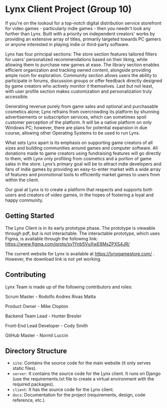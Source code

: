 # Lynx Client Project (Group 10)
If you're on the lookout for a top-notch digital distribution service storefront for video games - particularly indie games - then you needn't look any further than Lynx. Built with a priority on independent creators' works by providing an extensive array of titles, primarily targeted towards PC gamers or anyone interested in playing indie or third-party software. 

Lynx has four principal sections: The store section features tailored filters for users' personalized recommendations based on their liking, while allowing them to purchase new games at ease. The library section enables efficient organization and tracking owned content, alongside providing ample room for exploration. Community section allows users the ability to participate in forums, discussion groups or offer feedback directly designed by game creators who actively monitor it themselves. Last but not least, with user profile section makes customization and personalization truly accessible. 

Generating revenue purely from game sales and optional and purchasable cosmetics alone; Lynx refrains from overcrowding its platform by shunning advertisements or subscription services, which can sometimes spoil customer perception of the platform. It will be a native platform on only Windows PC; however, there are plans for potential expansion in due course, allowing other Operating Systems to be used to run Lynx. 

What sets Lynx apart is its emphasis on supporting game creators of all sizes and building communities around games and computer software. All donations made to game creators using fundraising features will go directly to them, with Lynx only profiting from cosmetics and a portion of game sales in the store. Lynx’s primary goal will be to attract indie developers and fans of indie games by providing an easy-to-enter market with a wide array of features and promotional tools to efficiently market games to users from within the client.

Our goal at Lynx is to create a platform that respects and supports both users and creators of video games, in the hopes of fostering a loyal and happy community.


## Getting Started
The Lynx Client is in its early prototype phase. The prototype is viewable through pdf, but is not interactable. The interactable prototype, which uses Figma, is available through the following link: https://www.figma.com/proto/sy1Ynb5VuXwE8MsZPXS4JR/

The current website for Lynx is available at https://lynxgamestore.com/ . However, the download link is not yet working.

## Contributing

Lynx Team is made up of the following contributors and roles:

Scrum Master - Rodolfo Andres Rivas Matta

Product Owner - Mike Clopton

Backend Team Lead - Hunter Bresler

Front-End Lead Developer - Cody Smith

GitHub Master - Normil Luccin

## Directory Structure
* `site`: Contains the source code for the main website (it only serves static files).
* `server`: It contains the source code for the Lynx client. It runs on Django (use the requirements.txt file to create a virtual environment with the required packages).
* `client`: It has the source code for the Lynx client.
* `docs`: Documentation for the project (requirements, design, code reference, etc.).